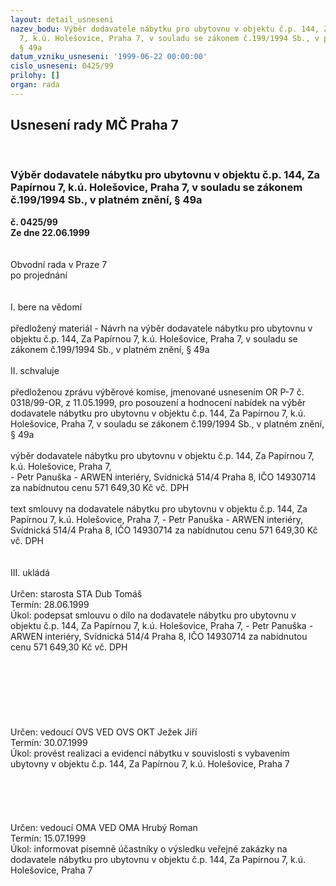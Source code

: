 ```yaml
---
layout: detail_usneseni
nazev_bodu: Výběr dodavatele nábytku pro ubytovnu v objektu č.p. 144, Za Papírnou
  7, k.ú. Holešovice, Praha 7, v souladu se zákonem č.199/1994 Sb., v platném znění,
  § 49a
datum_vzniku_usneseni: '1999-06-22 00:00:00'
cislo_usneseni: 0425/99
prilohy: []
organ: rada
---
```

<div id="ucUsn_pList" class="usn">
	<span><h2>Usnesení rady MČ Praha 7 </h2>
<br></span><div class="standBody">
<span><h3>Výběr dodavatele nábytku pro ubytovnu v objektu č.p. 144, Za Papírnou 7, k.ú. Holešovice, Praha 7, v souladu se zákonem č.199/1994 Sb., v platném znění, § 49a</h3></span><div class="center">
		<strong>č. 0425/99</strong><br>
	</div>
<div class="center">
		<strong>Ze dne 22.06.1999</strong><br><br>
	</div>
<br>Obvodní rada v Praze 7<br>po projednání<br><br><br>I.	bere na vědomí<br><br> předložený materiál - Návrh na výběr dodavatele nábytku pro ubytovnu v objektu č.p. 144, Za Papírnou 7, k.ú. Holešovice, Praha 7, v souladu se zákonem č.199/1994 Sb., v platném znění, § 49a<br><br>II.	schvaluje <br><br>předloženou zprávu výběrové komise, jmenované usnesením OR P-7 č. 0318/99-OR, z 11.05.1999, pro posouzení a hodnocení nabídek na výběr dodavatele nábytku pro ubytovnu v objektu č.p. 144, Za Papírnou 7, k.ú. Holešovice, Praha 7, v souladu se zákonem č.199/1994 Sb., v platném znění, § 49a<br><br>výběr dodavatele nábytku pro ubytovnu v objektu č.p. 144, Za Papírnou 7, k.ú. Holešovice, Praha 7,   <br>- Petr Panuška - ARWEN  interiéry,  Svídnická  514/4  Praha 8,  IČO  14930714  za  nabídnutou cenu 571 649,30 Kč vč. DPH<br><br>text smlouvy na dodavatele nábytku pro ubytovnu v objektu č.p. 144, Za Papírnou 7, k.ú. Holešovice, Praha 7, - Petr Panuška - ARWEN  interiéry, Svídnická  514/4  Praha 8,  IČO  14930714  za  nabídnutou cenu 571 649,30 Kč vč. DPH<br><br><br> III.	ukládá <br><br> Určen:	starosta	STA Dub Tomáš<br>Termín: 28.06.1999<br>Úkol:	podepsat smlouvu o dílo na dodavatele nábytku pro ubytovnu v objektu č.p. 144, Za Papírnou 7, k.ú. Holešovice, Praha 7, - Petr Panuška - ARWEN  interiéry,  Svídnická  514/4  Praha 8,  IČO  14930714  za  nabídnutou cenu 571 649,30 Kč vč. DPH<br> <br><br><br><br><br><br><br> Určen:	vedoucí OVS	VED OVS OKT Ježek Jiří<br>Termín: 30.07.1999<br>Úkol:	provést realizaci a evidenci nábytku v souvislosti s vybavením ubytovny v objektu č.p. 144, Za Papírnou 7, k.ú. Holešovice, Praha 7<br> <br><br><br><br><br> Určen:	vedoucí OMA	VED OMA Hrubý Roman<br>Termín: 15.07.1999<br>Úkol:	informovat písemně účastníky o výsledku veřejné zakázky na dodavatele nábytku pro ubytovnu v objektu č.p. 144, Za Papírnou 7, k.ú. Holešovice, Praha 7 <br>
</div>
</div>